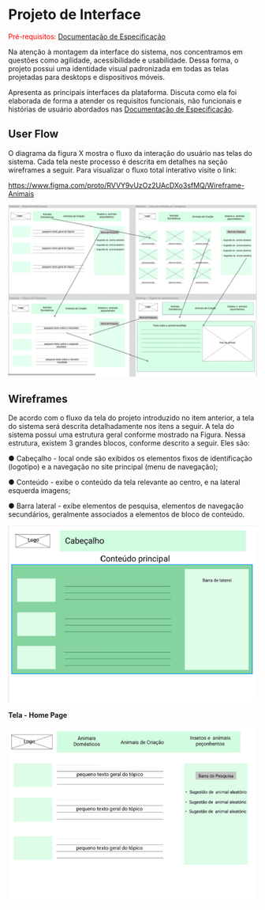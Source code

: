 
# Projeto de Interface

<span style="color:red">Pré-requisitos: <a href="2-Especificação do Projeto.md"> Documentação de Especificação</a></span>

Na atenção à montagem da interface do sistema, nos concentramos em questões como agilidade, acessibilidade e usabilidade. Dessa forma, o projeto possui uma identidade visual padronizada em todas as telas projetadas para desktops e dispositivos móveis.

 Apresenta as principais interfaces da plataforma. Discuta como ela foi elaborada de forma a atender os requisitos funcionais, não funcionais e histórias de usuário abordados nas <a href="2-Especificação do Projeto.md"> Documentação de Especificação</a>.

## User Flow
O diagrama da figura X mostra o fluxo da interação do usuário nas telas do sistema. Cada tela neste processo é descrita em detalhes na seção wireframes a seguir. 
Para visualizar o fluxo total interativo visite o link: 

https://www.figma.com/proto/RVVY9vUzOz2UAcDXo3sfMQ/Wireframe-Animais

<img src="../src/img/fluxodousuario.png" /> 

## Wireframes

De acordo com o fluxo da tela do projeto introduzido no item anterior, a tela do sistema será descrita detalhadamente nos itens a seguir. 
A tela do sistema possui uma estrutura geral conforme mostrado na Figura. Nessa estrutura, existem 3 grandes blocos, conforme descrito a seguir. Eles são:

● Cabeçalho - local onde são exibidos os elementos fixos de identificação (logotipo) e a navegação no site principal (menu de navegação);

● Conteúdo - exibe o conteúdo da tela relevante ao centro, e na lateral esquerda imagens;

● Barra lateral - exibe elementos de pesquisa, elementos de navegação secundários, geralmente associados a elementos de bloco de conteúdo.

<img src="../src/img/wfcabecalho.png" />

**Tela - Home Page**

<img src="../src/img/hometela.png" /> 